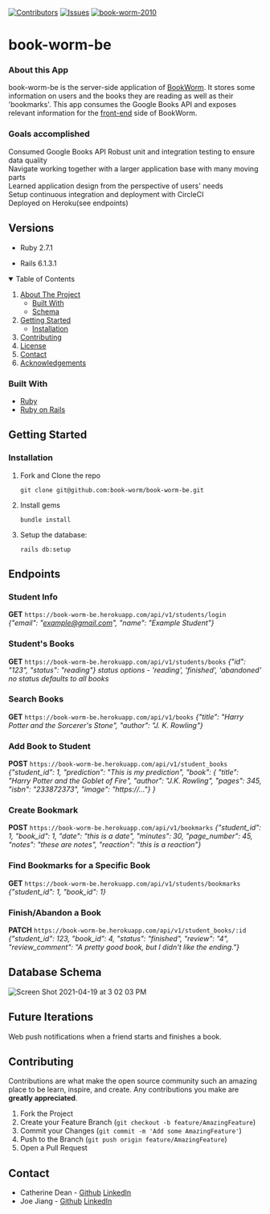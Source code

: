 [![Contributors][contributors-shield]][contributors-url]
[![Issues][issues-shield]][issues-url]
[![book-worm-2010](https://circleci.com/gh/book-worm-2010/book-worm-be.svg?style=svg)](https://github.com/book-worm-2010/book-worm-be)
<!-- [![Forks][forks-shield]][forks-url] -->
<!-- [![Stargazers][stars-shield]][stars-url] -->

# book-worm-be

### About this App

book-worm-be is the server-side application of [BookWorm](https://book-worm-2.herokuapp.com/home). It stores some information on users and the books they are reading as well as their 'bookmarks'. This app consumes the Google Books API and exposes relevant information for the [front-end](https://github.com/book-worm-2010/book-worm-fe) side of BookWorm. 


### Goals accomplished
Consumed Google Books API 
Robust unit and integration testing to ensure data quality  
Navigate working together with a larger application base with many moving parts  
Learned application design from the perspective of users' needs  
Setup continuous integration and deployment with CircleCI  
Deployed on Heroku(see endpoints)


## Versions

- Ruby 2.7.1

- Rails 6.1.3.1



<!-- TABLE OF CONTENTS -->
<details open="open">
  <summary>Table of Contents</summary>
  <ol>
    <li>
      <a href="#about-the-project">About The Project</a>
      <ul>
        <li><a href="#built-with">Built With</a></li>
        <li><a href="#schema">Schema</a></li>
      </ul>
    </li>
    <li>
      <a href="#getting-started">Getting Started</a>
      <ul>
        <li><a href="#installation">Installation</a></li>
      </ul>
    </li>
    <li><a href="#contributing">Contributing</a></li>
    <li><a href="#license">License</a></li>
    <li><a href="#contact">Contact</a></li>
    <li><a href="#acknowledgements">Acknowledgements</a></li>
  </ol>
</details>



<!-- ABOUT THE PROJECT -->
### Built With

* [Ruby](https://www.ruby-lang.org/en/)
* [Ruby on Rails](https://github.com/rails/rails)

<!-- GETTING STARTED -->
## Getting Started

### Installation

1. Fork and Clone the repo
   ```
   git clone git@github.com:book-worm/book-worm-be.git
   ```
2. Install gems
   ```
   bundle install
   ```
3. Setup the database: 
   ```
   rails db:setup
   ```

## Endpoints

### Student Info
**GET** `https://book-worm-be.herokuapp.com/api/v1/students/login`  
*{"email": "example@gmail.com",*
 *"name": "Example Student"}*
 
### Student's Books
**GET** `https://book-worm-be.herokuapp.com/api/v1/students/books` 
*{"id": "123",*
*"status": "reading"}*
*status options - 'reading', 'finished', 'abandoned'*
*no status defaults to all books*

### Search Books
**GET** `https://book-worm-be.herokuapp.com/api/v1/books` 
*{"title": "Harry Potter and the Sorcerer's Stone",*
*"author": "J. K. Rowling"}*

### Add Book to Student
**POST** `https://book-worm-be.herokuapp.com/api/v1/student_books`
*{"student_id": 1,
  "prediction": "This is my prediction",
  "book": {
  "title": "Harry Potter and the Goblet of Fire",
  "author": "J.K. Rowling",
  "pages": 345,
  "isbn": "233872373",
  "image": "https://..."} }*

### Create Bookmark
**POST** `https://book-worm-be.herokuapp.com/api/v1/bookmarks`
*{"student_id": 1,
   "book_id": 1,
   "date": "this is a date",
   "minutes": 30,
   "page_number": 45,
   "notes": "these are notes",
   "reaction": "this is a reaction"}*
   
### Find Bookmarks for a Specific Book
**GET** `https://book-worm-be.herokuapp.com/api/v1/students/bookmarks`
*{"student_id": 1,
  "book_id": 1}*
  
### Finish/Abandon a Book
**PATCH** `https://book-worm-be.herokuapp.com/api/v1/student_books/:id`
*{"student_id": 123,
  "book_id": 4,
   "status": "finished",
   "review": "4",
   "review_comment": "A pretty good book, but I didn't like the ending."}*

## Database Schema
![Screen Shot 2021-04-19 at 3 02 03 PM](https://user-images.githubusercontent.com/69832134/115303032-51e63980-a120-11eb-956e-fbee36df9478.png)

## Future Iterations
Web push notifications when a friend starts and finishes a book.

<!-- CONTRIBUTING -->
## Contributing

Contributions are what make the open source community such an amazing place to be learn, inspire, and create. Any contributions you make are **greatly appreciated**.

1. Fork the Project
2. Create your Feature Branch (`git checkout -b feature/AmazingFeature`)
3. Commit your Changes (`git commit -m 'Add some AmazingFeature'`)
4. Push to the Branch (`git push origin feature/AmazingFeature`)
5. Open a Pull Request



<!-- CONTACT -->
## Contact

- Catherine Dean - [Github](https://github.com/catherinemdean15) [LinkedIn](https://www.linkedin.com/in/catherine-dean-57a92030/)
- Joe Jiang - [Github](https://github.com/ninesky00) [LinkedIn](https://www.linkedin.com/in/joe-jiang01/)



<!-- MARKDOWN LINKS & IMAGES -->
<!-- https://www.markdownguide.org/basic-syntax/#reference-style-links -->
[contributors-shield]: https://img.shields.io/github/contributors/book-worm-2010/book-worm-be.svg?style=for-the-badge
[contributors-url]: https://github.com/book-worm-2010/book-worm-be/graphs/contributors
[forks-shield]: https://img.shields.io/github/forks/book-worm-2010/book-worm-be.svg?style=for-the-badge
[forks-url]: https://img.shields.io/github/forks/book-worm-2010/book-worm-be
[stars-shield]: https://img.shields.io/github/stars/book-worm-2010/book-worm-be.svg?style=for-the-badge
[stars-url]: https://github.com/book-worm-2010/book-worm-be/stargazers
[issues-shield]: https://img.shields.io/github/issues/book-worm-2010/book-worm-be
[issues-url]: https://github.com/book-worm-2010/book-worm-be/issues
[product-screenshot]: images/screenshot.png
